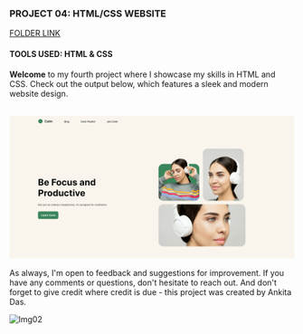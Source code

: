 ### PROJECT 04: HTML/CSS WEBSITE

[FOLDER LINK](https://github.com/imankitadas/Fullstack-Javascript-Projects-2023/tree/main/HTML%20and%20CSS%20Projects/Project%2004)

#### TOOLS USED: HTML & CSS

**Welcome** to my fourth project where I showcase my skills in HTML and CSS. Check out the output below, which features a sleek and modern website design.<br><br>

![IMAGE01](output.png )<br>

As always, I'm open to feedback and suggestions for improvement. If you have any comments or questions, don't hesitate to reach out. And don't forget to give credit where credit is due - this project was created by Ankita Das.

![Img02](https://img.shields.io/badge/By-Ankita%20das-brightgreen)
